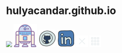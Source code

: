 # hulyacandar.github.io


<img src= "deneme/img/foto.jpg">
<img src="ikonlar/r2d2.png"> 
<img src="ikonlar/github.png">
<img src="ikonlar/link.png">
<img src= "ikonlar/eksi4.png">
<img src= "ikonlar/bars5.png">
